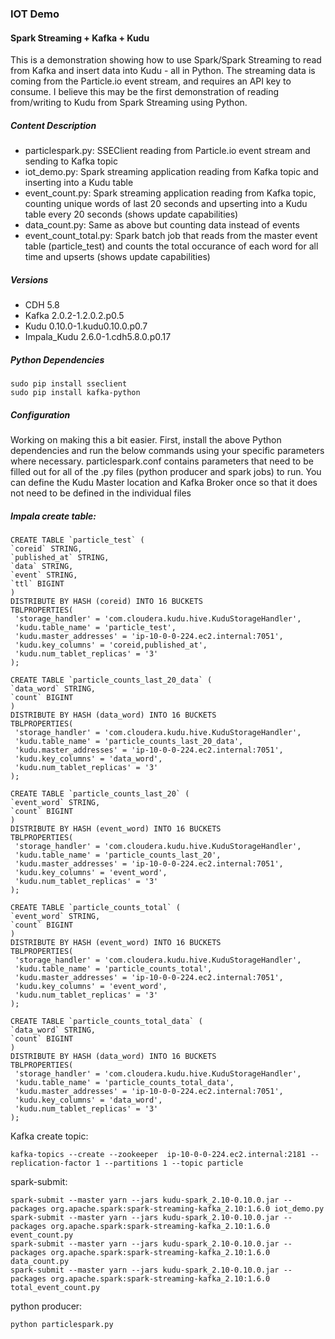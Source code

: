 ### IOT Demo

#### Spark Streaming + Kafka + Kudu
This is a demonstration showing how to use Spark/Spark Streaming to read from Kafka and insert data into Kudu - all in Python. The streaming data is coming from the Particle.io event stream, and requires an API key to consume. I believe this may be the first demonstration of reading from/writing to Kudu from Spark Streaming using Python.

##### Content Description
- particlespark.py: SSEClient reading from Particle.io event stream and sending to Kafka topic 
- iot_demo.py: Spark streaming application reading from Kafka topic and inserting into a Kudu table
- event_count.py: Spark streaming application reading from Kafka topic, counting unique words of last 20 seconds and upserting into a Kudu table every 20 seconds (shows update capabilities)
- data_count.py: Same as above but counting data instead of events
- event_count_total.py: Spark batch job that reads from the master event table (particle_test) and counts the total occurance of each word for all time and upserts (shows update capabilities)

##### Versions
- CDH 5.8
- Kafka 2.0.2-1.2.0.2.p0.5
- Kudu 0.10.0-1.kudu0.10.0.p0.7 
- Impala_Kudu 2.6.0-1.cdh5.8.0.p0.17

##### Python Dependencies
```
sudo pip install sseclient
sudo pip install kafka-python
```
##### Configuration 
Working on making this a bit easier. First, install the above Python dependencies and run the below commands using your specific parameters where necessary. particlespark.conf contains parameters that need to be filled out for all of the .py files (python producer and spark jobs) to run. You can define the Kudu Master location and Kafka Broker once so that it does not need to be defined in the individual files

##### Impala create table:
```
CREATE TABLE `particle_test` (
`coreid` STRING,
`published_at` STRING,
`data` STRING,
`event` STRING,
`ttl` BIGINT
)
DISTRIBUTE BY HASH (coreid) INTO 16 BUCKETS
TBLPROPERTIES(
 'storage_handler' = 'com.cloudera.kudu.hive.KuduStorageHandler',
 'kudu.table_name' = 'particle_test',
 'kudu.master_addresses' = 'ip-10-0-0-224.ec2.internal:7051',
 'kudu.key_columns' = 'coreid,published_at',
 'kudu.num_tablet_replicas' = '3'
);
```
```
CREATE TABLE `particle_counts_last_20_data` (
`data_word` STRING,
`count` BIGINT
)
DISTRIBUTE BY HASH (data_word) INTO 16 BUCKETS
TBLPROPERTIES(
 'storage_handler' = 'com.cloudera.kudu.hive.KuduStorageHandler',
 'kudu.table_name' = 'particle_counts_last_20_data',
 'kudu.master_addresses' = 'ip-10-0-0-224.ec2.internal:7051',
 'kudu.key_columns' = 'data_word',
 'kudu.num_tablet_replicas' = '3'
);
```
```
CREATE TABLE `particle_counts_last_20` (
`event_word` STRING,
`count` BIGINT
)
DISTRIBUTE BY HASH (event_word) INTO 16 BUCKETS
TBLPROPERTIES(
 'storage_handler' = 'com.cloudera.kudu.hive.KuduStorageHandler',
 'kudu.table_name' = 'particle_counts_last_20',
 'kudu.master_addresses' = 'ip-10-0-0-224.ec2.internal:7051',
 'kudu.key_columns' = 'event_word',
 'kudu.num_tablet_replicas' = '3'
);
```
```
CREATE TABLE `particle_counts_total` (
`event_word` STRING,
`count` BIGINT
)
DISTRIBUTE BY HASH (event_word) INTO 16 BUCKETS
TBLPROPERTIES(
 'storage_handler' = 'com.cloudera.kudu.hive.KuduStorageHandler',
 'kudu.table_name' = 'particle_counts_total',
 'kudu.master_addresses' = 'ip-10-0-0-224.ec2.internal:7051',
 'kudu.key_columns' = 'event_word',
 'kudu.num_tablet_replicas' = '3'
);
```
```
CREATE TABLE `particle_counts_total_data` (
`data_word` STRING,
`count` BIGINT
)
DISTRIBUTE BY HASH (data_word) INTO 16 BUCKETS
TBLPROPERTIES(
 'storage_handler' = 'com.cloudera.kudu.hive.KuduStorageHandler',
 'kudu.table_name' = 'particle_counts_total_data',
 'kudu.master_addresses' = 'ip-10-0-0-224.ec2.internal:7051',
 'kudu.key_columns' = 'data_word',
 'kudu.num_tablet_replicas' = '3'
);
```

Kafka create topic:
```
kafka-topics --create --zookeeper  ip-10-0-0-224.ec2.internal:2181 --replication-factor 1 --partitions 1 --topic particle
```

spark-submit:
```
spark-submit --master yarn --jars kudu-spark_2.10-0.10.0.jar --packages org.apache.spark:spark-streaming-kafka_2.10:1.6.0 iot_demo.py
spark-submit --master yarn --jars kudu-spark_2.10-0.10.0.jar --packages org.apache.spark:spark-streaming-kafka_2.10:1.6.0 event_count.py
spark-submit --master yarn --jars kudu-spark_2.10-0.10.0.jar --packages org.apache.spark:spark-streaming-kafka_2.10:1.6.0 data_count.py
spark-submit --master yarn --jars kudu-spark_2.10-0.10.0.jar --packages org.apache.spark:spark-streaming-kafka_2.10:1.6.0 total_event_count.py
```
python producer:
```
python particlespark.py
```
